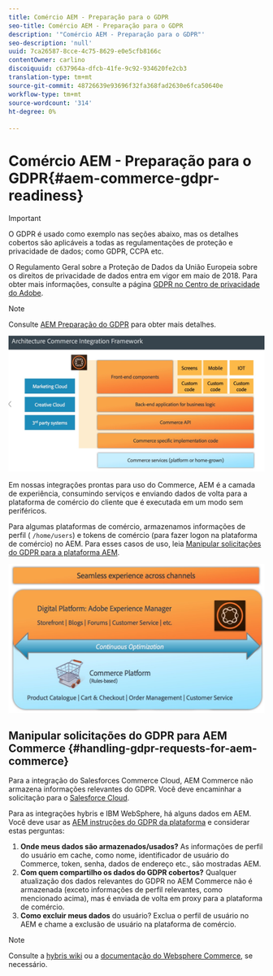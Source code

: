 ```yaml
---
title: Comércio AEM - Preparação para o GDPR
seo-title: Comércio AEM - Preparação para o GDPR
description: '"Comércio AEM - Preparação para o GDPR"'
seo-description: 'null'
uuid: 7ca26587-8cce-4c75-8629-e0e5cfb8166c
contentOwner: carlino
discoiquuid: c637964a-dfcb-41fe-9c92-934620fe2cb3
translation-type: tm+mt
source-git-commit: 48726639e93696f32fa368fad2630e6fca50640e
workflow-type: tm+mt
source-wordcount: '314'
ht-degree: 0%

---
```



# Comércio AEM - Preparação para o GDPR{#aem-commerce-gdpr-readiness}

>[!IMPORTANT]
>
>O GDPR é usado como exemplo nas seções abaixo, mas os detalhes cobertos são aplicáveis a todas as regulamentações de proteção e privacidade de dados; como GDPR, CCPA etc.

O Regulamento Geral sobre a Proteção de Dados da União Europeia sobre os direitos de privacidade de dados entra em vigor em maio de 2018. Para obter mais informações, consulte a página [GDPR no Centro de privacidade do Adobe](https://www.adobe.com/privacy/general-data-protection-regulation.html).

>[!NOTE]
>
>Consulte [AEM Preparação do GDPR](/help/managing/data-protection-and-privacy.md) para obter mais detalhes.

![screen_shot_2018-03-22at11606](assets/screen_shot_2018-03-22at111606.jpg)

Em nossas integrações prontas para uso do Commerce, AEM é a camada de experiência, consumindo serviços e enviando dados de volta para a plataforma de comércio do cliente que é executada em um modo sem periféricos.

Para algumas plataformas de comércio, armazenamos informações de perfil ( `/home/users`) e tokens de comércio (para fazer logon na plataforma de comércio) no AEM. Para esses casos de uso, leia [Manipular solicitações do GDPR para a plataforma AEM](/help/sites-administering/handling-gdpr-requests-for-aem-platform.md).

![screen_shot_2018-03-22at11621](assets/screen_shot_2018-03-22at111621.jpg)

## Manipular solicitações do GDPR para AEM Commerce {#handling-gdpr-requests-for-aem-commerce}

Para a integração do Salesforces Commerce Cloud, AEM Commerce não armazena informações relevantes do GDPR. Você deve encaminhar a solicitação para o [Salesforce Cloud](https://documentation.demandware.com/).

Para as integrações hybris e IBM WebSphere, há alguns dados em AEM. Você deve usar as [AEM instruções do GDPR da plataforma](/help/sites-administering/handling-gdpr-requests-for-aem-platform.md) e considerar estas perguntas:

1. **Onde meus dados são armazenados/usados?** As informações de perfil do usuário em cache, como nome, identificador de usuário do Commerce, token, senha, dados de endereço etc., são mostradas AEM.
1. **Com quem compartilho os dados do GDPR cobertos?** Qualquer atualização dos dados relevantes do GDPR no AEM Commerce não é armazenada (exceto informações de perfil relevantes, como mencionado acima), mas é enviada de volta em proxy para a plataforma de comércio.
1. **Como excluir meus dados** do usuário? Exclua o perfil de usuário no AEM e chame a exclusão de usuário na plataforma de comércio.

>[!NOTE]
>
>Consulte a [hybris wiki](https://wiki.hybris.com/) ou a [documentação do Websphere Commerce](https://www-01.ibm.com/support/docview.wss?uid=swg27036450), se necessário.

